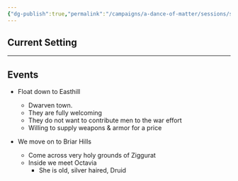 ```yaml
---
{"dg-publish":true,"permalink":"/campaigns/a-dance-of-matter/sessions/session-007/","dgPassFrontmatter":true}
---
```



## Current Setting

---

## Events
-   Float down to Easthill
	-   Dwarven town.
	-   They are fully welcoming
	-   They do not want to contribute men to the war effort
	-   Willing to supply weapons & armor for a price

-   We move on to Briar Hills
	-   Come across very holy grounds of Ziggurat
	-   Inside we meet Octavia
		-   She is old, silver haired, Druid